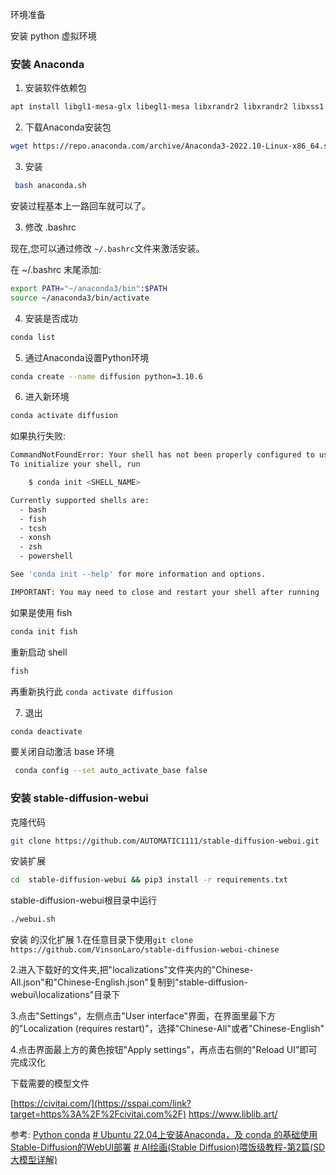 
环境准备

安装 python 虚拟环境

### 安装  Anaconda

1. 安装软件依赖包
```sh
apt install libgl1-mesa-glx libegl1-mesa libxrandr2 libxrandr2 libxss1 libxcursor1 libxcomposite1 libasound2 libxi6 libxtst6
```
2.  下载Anaconda安装包

```sh
wget https://repo.anaconda.com/archive/Anaconda3-2022.10-Linux-x86_64.sh
```
3. 安装
```sh
 bash anaconda.sh
```
安装过程基本上一路回车就可以了。

3. 修改 .bashrc

现在,您可以通过修改 `~/.bashrc`文件来激活安装。

在 ~/.bashrc 末尾添加:

```bash
export PATH="~/anaconda3/bin":$PATH
source ~/anaconda3/bin/activate
```

4. 安装是否成功

```sh
conda list
```
 5.  通过Anaconda设置Python环境
```sh
conda create --name diffusion python=3.10.6
```
6. 进入新环境
```sh
conda activate diffusion
```

如果执行失败:
```sh
CommandNotFoundError: Your shell has not been properly configured to use 'conda activate'.
To initialize your shell, run

    $ conda init <SHELL_NAME>

Currently supported shells are:
  - bash
  - fish
  - tcsh
  - xonsh
  - zsh
  - powershell

See 'conda init --help' for more information and options.

IMPORTANT: You may need to close and restart your shell after running 'conda init'.

```

如果是使用 fish
```sh 
conda init fish 
```

重新启动 shell

```sh
fish
```
再重新执行此 `conda activate diffusion` 

7. 退出
```sh
conda deactivate
```

要关闭自动激活 base 环境
```sh
 conda config --set auto_activate_base false
```
### 安装 stable-diffusion-webui
  
  克隆代码
```sh
git clone https://github.com/AUTOMATIC1111/stable-diffusion-webui.git
```

安装扩展

```sh
cd  stable-diffusion-webui && pip3 install -r requirements.txt
```

stable-diffusion-webui根目录中运行

```sh
./webui.sh
```


安装 的汉化扩展
1.在任意目录下使用`git clone https://github.com/VinsonLaro/stable-diffusion-webui-chinese`

2.进入下载好的文件夹,把"localizations"文件夹内的"Chinese-All.json"和"Chinese-English.json"复制到"stable-diffusion-webui\localizations"目录下

3.点击"Settings"，左侧点击"User interface"界面，在界面里最下方的"Localization (requires restart)"，选择"Chinese-All"或者"Chinese-English"

4.点击界面最上方的黄色按钮"Apply settings"，再点击右侧的"Reload UI"即可完成汉化


下载需要的模型文件

[https://civitai.com/](https://sspai.com/link?target=https%3A%2F%2Fcivitai.com%2F)
https://www.liblib.art/


参考:
[Python conda](https://yfi.moe/post/pyenv-conda-together)
[# Ubuntu 22.04上安装Anaconda，及 conda 的基础使用](https://blog.csdn.net/JineD/article/details/129507719)
[Stable-Diffusion的WebUI部署](https://blog.csdn.net/maiya_yayaya/article/details/139519725?spm=1001.2101.3001.6650.9&utm_medium=distribute.pc_relevant.none-task-blog-2%7Edefault%7EBlogCommendFromBaidu%7ERate-9-139519725-blog-135525227.235%5Ev43%5Epc_blog_bottom_relevance_base9&depth_1-utm_source=distribute.pc_relevant.none-task-blog-2%7Edefault%7EBlogCommendFromBaidu%7ERate-9-139519725-blog-135525227.235%5Ev43%5Epc_blog_bottom_relevance_base9)
[# AI绘画(Stable Diffusion)喂饭级教程-第2篇(SD大模型详解)](https://blog.csdn.net/WANGJUNAIJIAO/article/details/140264159?utm_medium=distribute.pc_relevant.none-task-blog-2~default~baidujs_baidulandingword~default-0-140264159-blog-141104982.235^v43^pc_blog_bottom_relevance_base9&spm=1001.2101.3001.4242.1&utm_relevant_index=3)

